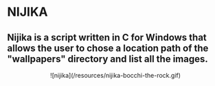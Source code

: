 # NIJIKA
## Nijika is a script written in C for Windows that allows the user to chose a location path of the "wallpapers" directory and list all the images.

<center>![nijika](/resources/nijika-bocchi-the-rock.gif)</center>
